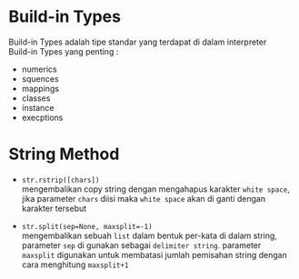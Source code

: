 # Build-in Types
Build-in Types adalah tipe standar yang terdapat di dalam interpreter  
Build-in Types yang penting :  
- numerics
- squences
- mappings
- classes
- instance
- execptions

# String Method
- ```str.rstrip([chars])```  
    mengembalikan copy string dengan mengahapus karakter `white space`, jika parameter `chars` diisi  maka `white space` akan di ganti dengan karakter tersebut

- ```str.split(sep=None, maxsplit=-1)```  
    mengembalikan sebuah `list` dalam bentuk per-kata di dalam string, parameter `sep` di gunakan sebagai `delimiter string`. parameter `maxsplit` digunakan untuk membatasi jumlah pemisahan string dengan cara menghitung `maxsplit+1`